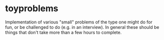 toyproblems
===========

Implementation of various "small" problems of the type one might do for fun, or be challenged to do (e.g. in an interview).  In general these should be things that don't take more than a few hours to complete.